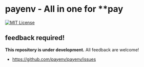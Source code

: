 payenv - All in one for \*\*pay
======

[![MIT License](https://img.shields.io/github/license/payenv/payenv.svg?color=blue)][license]

[license]: https://github.com/payenv/payenv/blob/master/LICENSE

## feedback required!

**This repository is under development.** All feedback are welcome!

- https://github.com/payenv/payenv/issues
